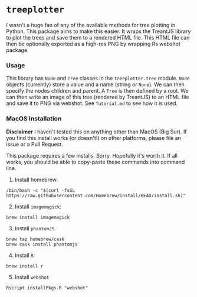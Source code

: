 # `treeplotter`
I wasn't a huge fan of any of the available methods for tree plotting in Python. This package aims to make this easier. It wraps the TreantJS library to plot the trees and save them to a rendered HTML file. This HTML file can then be optionally exported as a high-res PNG by wrapping Rs webshot package.

### Usage
This library has `Node` and `Tree` classes in the `treeplotter.tree` module. `Node` objects (currently) store a value and a name (string or `None`). We can then specify the nodes children and parent. A `Tree` is then defined by a root. We can then write an image of this tree (rendered by TreantJS) to an HTML file and save it to PNG via webshot. See `Tutorial.md` to see how it is used. 

### MacOS Installation
**Disclaimer**
I haven't tested this on anything other than MacOS (Big Sur). If you find this install works (or doesn't!) on other platforms, please file an issue or a Pull Request. 

This package requires a few installs. Sorry. Hopefully it's worth it. If all works, you should be able to copy-paste these commands into command line. 

1. Install homebrew:
```
/bin/bash -c "$(curl -fsSL https://raw.githubusercontent.com/Homebrew/install/HEAD/install.sh)"
```
2. Install `imagemagick`:
```
brew install imagemagick
```
3. Install `phantomJS`
```
brew tap homebrew/cask
brew cask install phantomjs
```
4. Install `R`:
```
brew install r
```
5. Install `webshot`
```
Rscript installPkgs.R "webshot"
```